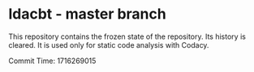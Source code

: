 # ldacbt - master branch

This repository contains the frozen state of the repository.
Its history is cleared. It is used only for static code
analysis with Codacy.

Commit Time: 1716269015